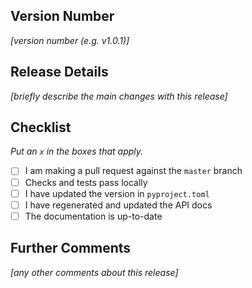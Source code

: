 ## Version Number

_[version number (e.g. v1.0.1)]_

## Release Details

_[briefly describe the main changes with this release]_

## Checklist

_Put an `x` in the boxes that apply._

- [ ] I am making a pull request against the `master` branch
- [ ] Checks and tests pass locally
- [ ] I have updated the version in `pyproject.toml`
- [ ] I have regenerated and updated the API docs
- [ ] The documentation is up-to-date

## Further Comments

_[any other comments about this release]_